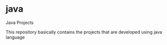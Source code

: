 java
====

Java Projects

This repository basically contains the projects that are developed using java language
